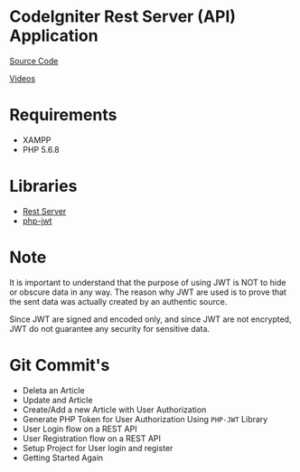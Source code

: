 # CodeIgniter Rest Server (API) Application

[Source Code](https://github.com/jeevan15498/CodeIgniter-Rest-Server-API-Application)

[Videos](https://www.youtube.com/watch?v=Uv36jDf5his&t=432s&list=PLmrTMUhqzS3iogaInFhqYJpV86NGUbthc&index=2)

# Requirements

- XAMPP
- PHP 5.6.8


# Libraries

- [Rest Server](https://github.com/chriskacerguis/codeigniter-restserver)
- [php-jwt](https://github.com/firebase/php-jwt)

# Note

It is important to understand that the purpose of using JWT is NOT to hide or obscure data in any way. The reason why JWT are used is to prove that the sent data was actually created by an authentic source.

Since JWT are signed and encoded only, and since JWT are not encrypted, JWT do not guarantee any security for sensitive data.

# Git Commit's

- Deleta an Article
- Update and Article
- Create/Add a new Article with User Authorization
- Generate PHP Token for User Authorization Using `PHP-JWT` Library
- User Login flow on a REST API
- User Registration flow on a REST API
- Setup Project for User login and register
- Getting Started Again
